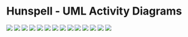 # Hunspell - UML Activity Diagrams
[![](affix-check-activity-diagram.svg)](affix-check-activity-diagram.svg)
[![](checkword-activity-diagram.svg)](checkword-activity-diagram.svg)
[![](cleanword2-activity-diagram.svg)](cleanword2-activity-diagram.svg)
[![](prefix-check-activity-diagram.svg)](prefix-check-activity-diagram.svg)
[![](prefix-check-twosfx-activity-diagram.svg)](prefix-check-twosfx-activity-diagram.svg)
[![](prepare-testing-word-lists-activity-diagram.svg)](prepare-testing-word-lists-activity-diagram.svg)
[![](regression-testing-activity-diagram.svg)](regression-testing-activity-diagram.svg)
[![](search-dictionaries-activity-diagram.svg)](search-dictionaries-activity-diagram.svg)
[![](spell-activity-diagram.svg)](spell-activity-diagram.svg)
[![](spell-recurse-breakpoints-activity-diagram.svg)](spell-recurse-breakpoints-activity-diagram.svg)
[![](spell-upper-or-capitalized-activity-diagram.svg)](spell-upper-or-capitalized-activity-diagram.svg)
[![](suffix-check-activity-diagram.svg)](suffix-check-activity-diagram.svg)
[![](suffix-check-twosfx-activity-diagram.svg)](suffix-check-twosfx-activity-diagram.svg)
[![](top-level-activity-diagram.svg)](top-level-activity-diagram.svg)
